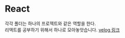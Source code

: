# React
각각 폴더는 하나의 프로젝트와 같은 역할을 한다. <br/>
리액트를 공부하기 위해서 하나로 모아놓앗습니다.
[velog 링크](https://velog.io/@zxzz45/series/React)
